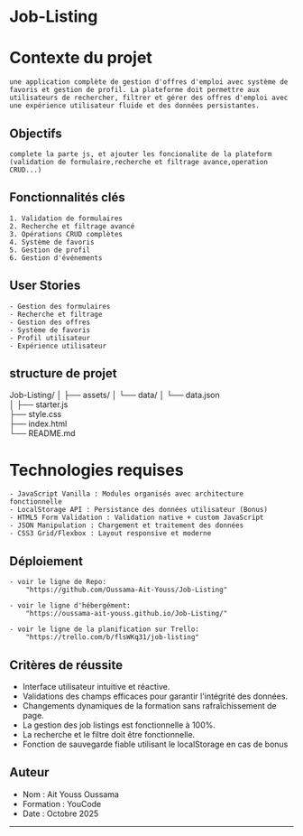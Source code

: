 
# Job-Listing





# Contexte du projet

    une application complète de gestion d'offres d'emploi avec système de favoris et gestion de profil. La plateforme doit permettre aux utilisateurs de rechercher, filtrer et gérer des offres d'emploi avec une expérience utilisateur fluide et des données persistantes.

##  Objectifs

    complete la parte js, et ajouter les foncionalite de la plateform (validation de formulaire,recherche et filtrage avance,operation CRUD...)

##  Fonctionnalités clés

    1. Validation de formulaires
    2. Recherche et filtrage avancé
    3. Opérations CRUD complètes
    4. Système de favoris
    5. Gestion de profil
    6. Gestion d'événements

##  User Stories

    - Gestion des formulaires
    - Recherche et filtrage
    - Gestion des offres
    - Système de favoris
    - Profil utilisateur
    - Expérience utilisateur

## structure de projet

Job-Listing/
│
├── assets/
│   └── data/
│       └── data.json         
│
├── starter.js                 
├── style.css                  
├── index.html                
└── README.md                 

# Technologies requises

    - JavaScript Vanilla : Modules organisés avec architecture fonctionnelle
    - LocalStorage API : Persistance des données utilisateur (Bonus)
    - HTML5 Form Validation : Validation native + custom JavaScript
    - JSON Manipulation : Chargement et traitement des données
    - CSS3 Grid/Flexbox : Layout responsive et moderne

##  Déploiement

    - voir le ligne de Repo:
        "https://github.com/Oussama-Ait-Youss/Job-Listing"

    - voir le ligne d'hébergément:
        "https://oussama-ait-youss.github.io/Job-Listing/"

    - voir le ligne de la planification sur Trello:
        "https://trello.com/b/flsWKq31/job-listing"

##  Critères de réussite

- Interface utilisateur intuitive et réactive.
- Validations des champs efficaces pour garantir l'intégrité des données.
- Changements dynamiques de la formation sans rafraîchissement de page.
- La gestion des job listings est fonctionnelle à 100%.
- La recherche et le filtre doit être fonctionnelle.
- Fonction de sauvegarde fiable utilisant le localStorage en cas de bonus

##  Auteur

- Nom : Ait Youss Oussama
- Formation : YouCode
- Date : Octobre 2025

---
